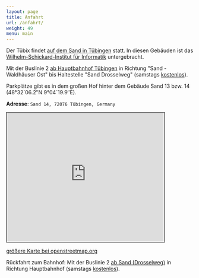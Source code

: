 ```yaml
---
layout: page
title: Anfahrt
url: /anfahrt/
weight: 49
menu: main
---
```


Der Tübix findet <a href="https://www.openstreetmap.org/way/8044916#map=17/48.53476/9.07111" target="_blank">auf dem Sand in Tübingen</a> statt.
In diesen Gebäuden ist das <a href="https://uni-tuebingen.de/fakultaeten/mathematisch-naturwissenschaftliche-fakultaet/fachbereiche/informatik/fachbereich/" target="_blank">Wilhelm-Schickard-Institut für Informatik</a> untergebracht.

Mit der Buslinie 2 <a href="https://www.swtue.de/abfahrt/?halt=100005" target="_blank">ab Hauptbahnhof Tübingen</a> in Richtung "Sand - Waldhäuser Ost" bis Haltestelle "Sand Drosselweg" (samstags <a href="https://www.swtue.de/tuebus/fahrgastinformationen/ticketfreier-samstag-im-tuebus.html">kostenlos</a>).

Parkplätze gibt es in dem großen Hof hinter dem Gebäude Sand 13 bzw. 14 (48°32´06.2″N 9°04´19.9″E).

**Adresse**: `Sand 14, 72076 Tübingen, Germany`

<iframe width="425" height="350" frameborder="0" scrolling="no" marginheight="0" marginwidth="0" src="https://www.openstreetmap.org/export/embed.html?bbox=9.066815972328186%2C48.53276976835809%2C9.075425863265991%2C48.536066169890425&amp;layer=mapnik" style="border: 1px solid black"></iframe><p><a href="https://www.openstreetmap.org/?mlat=48.53442&amp;mlon=9.07112#map=18/48.53442/9.07112">gr&ouml;&szlig;ere Karte bei openstreetmap.org</a></p>


Rückfahrt zum Bahnhof:
Mit der Buslinie 2 <a href="https://www.swtue.de/abfahrt/?halt=25207" target="_blank">ab Sand (Drosselweg)</a> in Richtung Hauptbahnhof (samstags <a href="https://www.swtue.de/tuebus/fahrgastinformationen/ticketfreier-samstag-im-tuebus.html">kostenlos</a>).

<!--
<img src="../images/sandplan2.svg" />
-->


